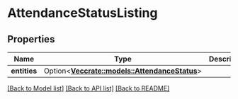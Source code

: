 # AttendanceStatusListing

## Properties

Name | Type | Description | Notes
------------ | ------------- | ------------- | -------------
**entities** | Option<[**Vec<crate::models::AttendanceStatus>**](AttendanceStatus.md)> |  | [optional]

[[Back to Model list]](../README.md#documentation-for-models) [[Back to API list]](../README.md#documentation-for-api-endpoints) [[Back to README]](../README.md)



